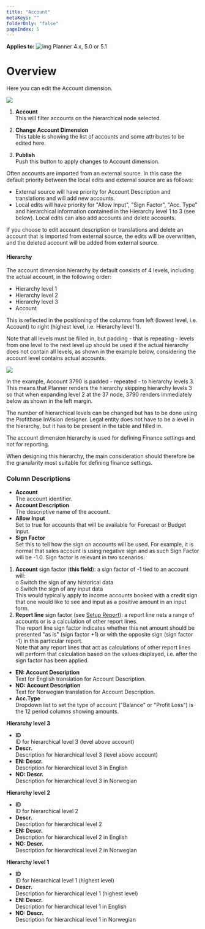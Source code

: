 ```yaml
---
title: "Account"
metaKeys: ""
folderOnly: "false"
pageIndex: 5
---
```


**Applies to:** ![img](https://profitbasedocs.blob.core.windows.net/icons/yes-icon.png) Planner 4.x, 5.0 or 5.1

# Overview
Here you can edit the Account dimension.

![](https://profitbasedocs.blob.core.windows.net/plannerimages/dimensions-account.jpg)

1. **Account** <br/>
This will filter accounts on the hierarchical node selected.

2. **Change Account Dimension** <br/>
This table is showing the list of accounts and some attributes to be edited here.

3. **Publish**<br/>
Push this button to apply changes to Account dimension.

Often accounts are imported from an external source. In this case the default priority between the local edits and external source are as follows:
- External source will have priority for Account Description and translations and will add new accounts.
- Local edits will have priority for "Allow Input", "Sign Factor", "Acc. Type" and hierarchical information contained in the Hierarchy level 1 to 3 (see below). Local edits can also add accounts and delete accounts.

If you choose to edit account description or translations and delete an account that is imported from external source, the edits will be overwritten, and the deleted account will be added from external source.

#### Hierarchy

The account dimension hierarchy by default consists of 4 levels, including the actual account, in the following order:

- Hierarchy level 1
- Hierarchy level 2
- Hierarchy level 3
- Account

This is reflected in the positioning of the columns from left (lowest level, i.e. Account) to right (highest level, i.e. Hierarchy level 1).

Note that all levels must be filled in, but padding - that is repeating - levels from one level to the next level up should be used if the actual hierarchy does not contain all levels, as shown in the example below, considering the account level contains actual accounts.

![](https://profitbasedocs.blob.core.windows.net/plannerimages/AccountPadding.JPG)

In the example, Account 3790 is padded - repeated - to hierarchy levels 3. This means that Planner renders the hierarchy skipping hierarchy levels 3 so that when expanding level 2 at the 37 node, 3790 renders immediately below as shown in the left margin.

The number of hierarchical levels can be changed but has to be done using the Profitbase InVision designer. Legal entity does not have to be a level in the hierarchy, but it has to be present in the table and filled in.

The account dimension hierarchy is used for defining Finance settings and not for reporting.<br/>

When designing this hierarchy, the main consideration should therefore be the granularity most suitable for defining finance settings.<br/>

### Column Descriptions

- **Account**<br/>
The account identifier.
- **Account Description**<br/>
The descriptive name of the account.
- **Allow Input**<br/>
Set to true for accounts that will be available for Forecast or Budget input.
- **Sign Factor**<br/>
Set this to tell how the sign on accounts will be used. For example, it is normal that sales account is using negative sign and as such Sign Factor will be -1.0.
Sign factor is relevant in two scenarios:<br/>
1.	**Account** sign factor (**this field**): a sign factor of -1 tied to an account will:<br/>
o	Switch the sign of any historical data<br/>
o	Switch the sign of any input data<br/>
This would typically apply to income accounts booked with a credit sign that one would like to see and input as a positive amount in an input form.<br/>
2.	**Report line** sign factor (see [Setup Report](../report-setup/setup-report.md)): a report line nets a range of accounts or is a calculation of other report lines.<br/>
The report line sign factor indicates whether this net amount should be presented "as is" (sign factor +1) or with the opposite sign (sign factor -1) in this particular report.<br/>
Note that any report lines that act as calculations of other report lines will perform that calculation based on the values displayed, i.e. after the sign factor has been applied. <br/>
- **EN: Account Description**<br/>
Text for English translation for Account Description.
- **NO: Account Description**<br/>
Text for Norwegian translation for Account Description.
- **Acc.Type**<br/>
Dropdown list to set the type of account ("Balance" or "Profit Loss") is the 12 period columns showing amounts.


**Hierarchy level 3**<br/>

- **ID**<br/>
ID for hierarchical level 3 (level above account)<br/>
- **Descr.**<br/>
Description for hierarchical level 3 (level above account)<br/>
- **EN: Descr.**<br/>
Description for hierarchical level 3 in English<br/>
- **NO: Descr.**<br/>
Description for hierarchical level 3 in Norwegian<br/>

**Hierarchy level 2**<br/>

- **ID**<br/>
ID for hierarchical level 2<br/>
- **Descr.**<br/>
Description for hierarchical level 2<br/>
- **EN: Descr.**<br/>
Description for hierarchical level 2 in English <br/>
- **NO: Descr.**<br/>
Description for hierarchical level 2 in Norwegian<br/>

**Hierarchy level 1**<br/>

- **ID**<br/>
ID for hierarchical level 1 (highest level)<br/>
- **Descr.**<br/>
Description for hierarchical level 1 (highest level)<br/>
- **EN: Descr.**<br/>
Description for hierarchical level 1 in English <br/>
- **NO: Descr.**<br/>
Description for hierarchical level 1 in Norwegian<br/>
